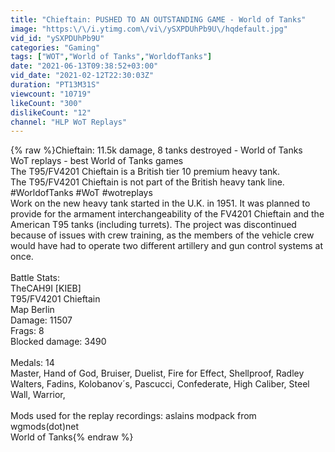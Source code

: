 ```yaml
---
title: "Chieftain: PUSHED TO AN OUTSTANDING GAME - World of Tanks"
image: "https:\/\/i.ytimg.com\/vi\/ySXPDUhPb9U\/hqdefault.jpg"
vid_id: "ySXPDUhPb9U"
categories: "Gaming"
tags: ["WOT","World of Tanks","WorldofTanks"]
date: "2021-06-13T09:38:52+03:00"
vid_date: "2021-02-12T22:30:03Z"
duration: "PT13M31S"
viewcount: "10719"
likeCount: "300"
dislikeCount: "12"
channel: "HLP WoT Replays"
---
```

{% raw %}Chieftain: 11.5k damage, 8 tanks destroyed - World of Tanks<br />WoT replays - best World of Tanks games<br />The T95/FV4201 Chieftain is a British tier 10 premium heavy tank.<br />The T95/FV4201 Chieftain is not part of the British heavy tank line.<br />#WorldofTanks #WoT #wotreplays<br />Work on the new heavy tank started in the U.K. in 1951. It was planned to provide for the armament interchangeability of the FV4201 Chieftain and the American T95 tanks (including turrets). The project was discontinued because of issues with crew training, as the members of the vehicle crew would have had to operate two different artillery and gun control systems at once.<br /><br />Battle Stats:<br />TheCAH9I [KIEB]<br />T95/FV4201 Chieftain<br />Map Berlin<br />Damage: 11507<br />Frags: 8<br />Blocked damage: 3490<br /><br />Medals: 14<br />Master, Hand of God, Bruiser, Duelist, Fire for Effect, Shellproof, Radley Walters, Fadins, Kolobanov´s, Pascucci, Confederate, High Caliber, Steel Wall, Warrior,<br /><br />Mods used for the replay recordings: aslains modpack from wgmods(dot)net<br />World of Tanks{% endraw %}

